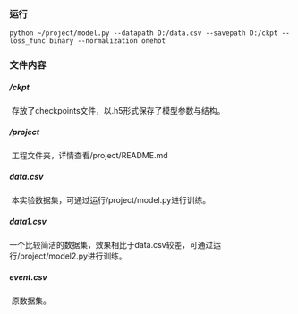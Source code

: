 ### 运行

```shell
python ~/project/model.py --datapath D:/data.csv --savepath D:/ckpt --loss_func binary --normalization onehot
```



### 文件内容

##### /ckpt

​	存放了checkpoints文件，以.h5形式保存了模型参数与结构。

##### /project

​	工程文件夹，详情查看/project/README.md

##### data.csv

​	本实验数据集，可通过运行/project/model.py进行训练。

##### data1.csv

​	一个比较简洁的数据集，效果相比于data.csv较差，可通过运行/project/model2.py进行训练。

##### event.csv

​	原数据集。
